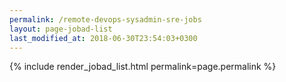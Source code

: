 ```yaml
---
permalink: /remote-devops-sysadmin-sre-jobs
layout: page-jobad-list
last_modified_at: 2018-06-30T23:54:03+0300
---
```

{% include render_jobad_list.html permalink=page.permalink %}
